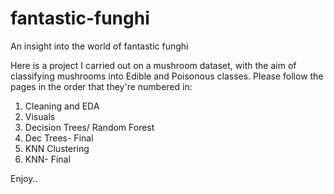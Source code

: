 # fantastic-funghi
An insight into the world of fantastic funghi

Here is a project I carried out on a mushroom dataset, with the aim of classifying mushrooms into Edible and Poisonous classes.
Please follow the pages in the order that they're numbered in:
1. Cleaning and EDA
2. Visuals
3. Decision Trees/ Random Forest
4. Dec Trees- Final
5. KNN Clustering
6. KNN- Final

Enjoy..
